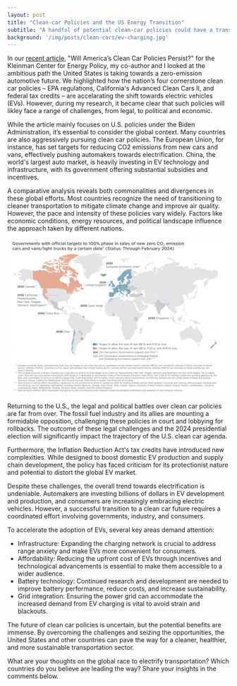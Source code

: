 ```yaml
---
layout: post
title: "Clean-car Policies and the US Energy Transition"
subtitle: "A handful of potential clean-car policies could have a transformative effect on the energy transition"
background: '/img/posts/clean-cars/ev-charging.jpg'
---
```


In our [recent article](https://kleinmanenergy.upenn.edu/news-insights/will-americas-clean-car-policies-persist/), "Will America’s Clean Car Policies Persist?" for the Kleinman Center for Energy Policy, my co-author and I looked at the ambitious path the United States is taking towards a zero-emission automotive future. We highlighted how the nation’s four cornerstone clean car policies – EPA regulations, California's Advanced Clean Cars II, and federal tax credits – are accelarating the shift towards electric vehicles (EVs). However, during my research, it became clear that such policies will likley face a range of challenges, from legal, to political and economic.

While the article mainly focuses on U.S. policies under the Biden Administration, it’s essential to consider the global context. Many countries are also aggressively pursuing clean car policies. The European Union, for instance, has set targets for reducing CO2 emissions from new cars and vans, effectively pushing automakers towards electrification. China, the world's largest auto market, is heavily investing in EV technology and infrastructure, with its government offering substantial subsidies and incentives.

A comparative analysis reveals both commonalities and divergences in these global efforts. Most countries recognize the need of transitioning to cleaner transportation to mitigate climate change and improve air quality. However, the pace and intensity of these policies vary widely. Factors like economic conditions, energy resources, and political landscape influence the approach taken by different nations.

![Book logo](/img/posts/clean-cars/world-graph.jpg)

Returning to the U.S., the legal and political battles over clean car policies are far from over. The fossil fuel industry and its allies are mounting a formidable opposition, challenging these policies in court and lobbying for rollbacks. The outcome of these legal challenges and the 2024 presidential election will significantly impact the trajectory of the U.S. clean car agenda.

Furthermore, the Inflation Reduction Act's tax credits have introduced new complexities. While designed to boost domestic EV production and supply chain development, the policy has faced criticism for its protectionist nature and potential to distort the global EV market.

Despite these challenges, the overall trend towards electrification is undeniable. Automakers are investing billions of dollars in EV development and production, and consumers are increasingly embracing electric vehicles. However, a successful transition to a clean car future requires a coordinated effort involving governments, industry, and consumers.

To accelerate the adoption of EVs, several key areas demand attention:

- Infrastructure: Expanding the charging network is crucial to address range anxiety and make EVs more convenient for consumers.
- Affordability: Reducing the upfront cost of EVs through incentives and technological advancements is essential to make them accessible to a wider audience.
- Battery technology: Continued research and development are needed to improve battery performance, reduce costs, and increase sustainability.
- Grid integration: Ensuring the power grid can accommodate the increased demand from EV charging is vital to avoid strain and blackouts.

The future of clean car policies is uncertain, but the potential benefits are immense. By overcoming the challenges and seizing the opportunities, the United States and other countries can pave the way for a cleaner, healthier, and more sustainable transportation sector.

What are your thoughts on the global race to electrify transportation? Which countries do you believe are leading the way? Share your insights in the comments below.